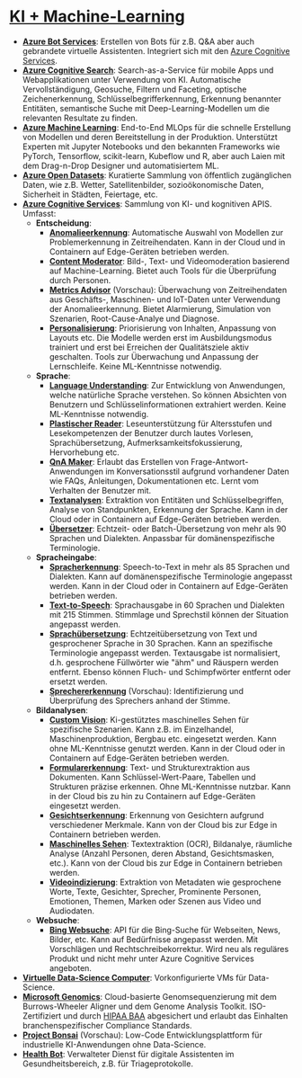 # [KI + Machine-Learning]

* **[Azure Bot Services]**: Erstellen von Bots für z.B. Q&A aber auch gebrandete
    virtuelle Assistenten. Integriert sich mit den [Azure Cognitive
    Services](#cognitive).
* **[Azure Cognitive Search]**: Search-as-a-Service für mobile Apps und
    Webapplikationen unter Verwendung von KI. Automatische Vervollständigung,
    Geosuche, Filtern und Faceting, optische Zeichenerkennung,
    Schlüsselbegrifferkennung, Erkennung benannter Entitäten, semantische
    Suche mit Deep-Learning-Modellen um die relevanten Resultate zu finden.
* **[Azure Machine Learning]**: End-to-End MLOps
    für die schnelle Erstellung von Modellen und deren Bereitstellung in der
    Produktion. Unterstützt Experten mit Jupyter Notebooks und den bekannten
    Frameworks wie PyTorch, Tensorflow, scikit-learn, Kubeflow und R, aber
    auch Laien mit dem Drag-n-Drop Designer und automatisiertem ML.
* **[Azure Open Datasets]**: Kuratierte Sammlung von öffentlich zugänglichen
    Daten, wie z.B. Wetter, Satellitenbilder, sozioökonomische Daten,
    Sicherheit in Städten, Feiertage, etc.
* **[Azure Cognitive Services]**: Sammlung von KI- und
    kognitiven APIS. Umfasst:
  * **Entscheidung**:
    * **[Anomalieerkennung]**: Automatische Auswahl von Modellen zur
        Problemerkennung in Zeitreihendaten. Kann in der Cloud und in
        Containern auf Edge-Geräten betrieben werden.
    * **[Content Moderator]**: Bild-, Text- und Videomoderation basierend auf
        Machine-Learning. Bietet auch Tools für die Überprüfung durch
        Personen.
    * **[Metrics Advisor]** (Vorschau): Überwachung von Zeitreihendaten aus
        Geschäfts-, Maschinen- und IoT-Daten unter Verwendung der
        Anomalieerkennung. Bietet Alarmierung, Simulation von Szenarien,
        Root-Cause-Analye und Diagnose.
    * **[Personalisierung]**: Priorisierung von Inhalten, Anpassung von Layouts
        etc. Die Modelle werden erst im Ausbildungsmodus trainiert und erst
        bei Erreichen der Qualitätsziele aktiv geschalten. Tools zur
        Überwachung und Anpassung der Lernschleife. Keine ML-Kenntnisse
        notwendig.
  * **Sprache**:
    * **[Language Understanding]**: Zur Entwicklung von Anwendungen, welche
        natürliche Sprache verstehen. So können Absichten von Benutzern und
        Schlüsselinformationen extrahiert werden. Keine ML-Kenntnisse
        notwendig.
    * **[Plastischer Reader]**: Leseunterstützung für Altersstufen und
        Lesekompetenzen der Benutzer durch lautes Vorlesen,
        Sprachübersetzung, Aufmerksamkeitsfokussierung, Hervorhebung etc.
    * **[QnA Maker]**: Erlaubt das Erstellen von Frage-Antwort-Anwendungen im
        Konversationsstil aufgrund vorhandener Daten wie FAQs, Anleitungen,
        Dokumentationen etc. Lernt vom Verhalten der Benutzer mit.
    * **[Textanalysen]**: Extraktion von Entitäten und Schlüsselbegriffen,
        Analyse von Standpunkten, Erkennung der Sprache. Kann in der Cloud
        oder in Containern auf Edge-Geräten betrieben werden.
    * **[Übersetzer]**: Echtzeit- oder Batch-Übersetzung von mehr als 90
        Sprachen und Dialekten. Anpassbar für domänenspezifische
        Terminologie.
  * **Spracheingabe**:
    * **[Spracherkennung]**: Speech-to-Text in mehr als 85 Sprachen und
        Dialekten. Kann auf domänenspezifische Terminologie angepasst werden.
        Kann in der Cloud oder in Containern auf Edge-Geräten betrieben
        werden.
    * **[Text-to-Speech]**: Sprachausgabe in 60 Sprachen und Dialekten mit 215
        Stimmen. Stimmlage und Sprechstil können der Situation angepasst
        werden.
    * **[Sprachübersetzung]**: Echtzeitübersetzung von Text und gesprochener
        Sprache in 30 Sprachen. Kann an spezifische Terminologie angepasst
        werden. Textausgabe ist normalisiert, d.h. gesprochene Füllwörter wie
        "ähm" und Räuspern werden entfernt. Ebenso können Fluch- und
        Schimpfwörter entfernt oder ersetzt werden.
    * **[Sprechererkennung]** (Vorschau): Identifizierung und Überprüfung des
        Sprechers anhand der Stimme.
  * **Bildanalysen**:
    * **[Custom Vision]**: Ki-gestütztes maschinelles Sehen für spezifische
        Szenarien. Kann z.B. im Einzelhandel, Maschinenproduktion, Bergbau
        etc. eingesetzt werden. Kann ohne ML-Kenntnisse genutzt werden. Kann
        in der Cloud oder in Containern auf Edge-Geräten betrieben werden.
    * **[Formularerkennung]**: Text- und Strukturextraktion aus Dokumenten. Kann
        Schlüssel-Wert-Paare, Tabellen und Strukturen präzise erkennen. Ohne
        ML-Kenntnisse nutzbar. Kann in der Cloud bis zu hin zu Containern auf
        Edge-Geräten eingesetzt werden.
    * **[Gesichtserkennung]**: Erkennung von Gesichtern aufgrund verschiedener
        Merkmale. Kann von der Cloud bis zur Edge in Containern betrieben
        werden.
    * **[Maschinelles Sehen]**: Textextraktion (OCR), Bildanalye, räumliche
        Analyse (Anzahl Personen, deren Abstand, Gesichtsmasken, etc.). Kann
        von der Cloud bis zur Edge in Containern betrieben werden.
    * **[Videoindizierung]**: Extraktion von Metadaten wie gesprochene Worte,
        Texte, Gesichter, Sprecher, Prominente Personen, Emotionen, Themen,
        Marken oder Szenen aus Video und Audiodaten.
  * **Websuche**:
    * **[Bing Websuche]**: API für die Bing-Suche für Webseiten, News, Bilder,
        etc. Kann auf Bedürfnisse angepasst werden. Mit Vorschlägen und
        Rechtschreibekorrektur. Wird neu als reguläres Produkt und nicht mehr
        unter Azure Cognitive Services angeboten.
* **[Virtuelle Data-Science Computer]**: Vorkonfigurierte VMs für Data-Science.
* **[Microsoft Genomics]**: Cloud-basierte Genomsequenzierung mit dem
    Burrows-Wheeler Aligner und dem Genome Analysis Toolkit. ISO-Zertifiziert
    und durch [HIPAA BAA] abgesichert und erlaubt das Einhalten
    branchenspezifischer Compliance Standards.
* **[Project Bonsai]** (Vorschau): Low-Code Entwicklungsplattform für
    industrielle KI-Anwendungen ohne Data-Science.
* **[Health Bot]**: Verwalteter Dienst für digitale Assistenten im
    Gesundheitsbereich, z.B. für Triageprotokolle.

[KI + Machine-Learning]: https://azure.microsoft.com/de-de/services/#ai-machine-learning
[Azure Bot Services]: https://azure.microsoft.com/de-de/services/bot-services/
[Azure Cognitive Search]: https://azure.microsoft.com/de-de/services/search/
[Azure Machine Learning]: https://azure.microsoft.com/de-de/services/machine-learning/
[Azure Open Datasets]: https://azure.microsoft.com/de-de/services/open-datasets/
[Azure Cognitive Services]: https://azure.microsoft.com/de-de/services/cognitive-services/
[Anomalieerkennung]: https://azure.microsoft.com/de-de/services/cognitive-services/anomaly-detector/
[Content Moderator]: https://azure.microsoft.com/de-de/services/cognitive-services/content-moderator/
[Metrics Advisor]: https://azure.microsoft.com/en-us/services/cognitive-services/metrics-advisor/
[Personalisierung]: https://azure.microsoft.com/de-de/services/cognitive-services/personalizer/
[Language Understanding]: https://azure.microsoft.com/de-de/services/cognitive-services/language-understanding-intelligent-service/
[Plastischer Reader]: https://azure.microsoft.com/de-de/services/cognitive-services/immersive-reader/
[QnA Maker]: https://azure.microsoft.com/de-de/services/cognitive-services/qna-maker/
[Textanalysen]: https://azure.microsoft.com/de-de/services/cognitive-services/text-analytics/
[Übersetzer]: https://azure.microsoft.com/de-de/services/cognitive-services/translator/
[Spracherkennung]: https://azure.microsoft.com/de-de/services/cognitive-services/speech-to-text/
[Text-to-Speech]: https://azure.microsoft.com/de-de/services/cognitive-services/text-to-speech/
[Sprachübersetzung]: https://azure.microsoft.com/de-de/services/cognitive-services/speech-translation/
[Sprechererkennung]: https://azure.microsoft.com/de-de/services/cognitive-services/speech-translation/
[Custom Vision]: https://azure.microsoft.com/de-de/services/cognitive-services/custom-vision-service/
[Formularerkennung]: https://azure.microsoft.com/de-de/services/cognitive-services/form-recognizer/
[Gesichtserkennung]: https://azure.microsoft.com/de-de/services/cognitive-services/face/
[Maschinelles Sehen]: https://azure.microsoft.com/de-de/services/cognitive-services/computer-vision/
[Videoindizierung]: https://azure.microsoft.com/de-de/services/media-services/video-indexer/
[Bing Websuche]: https://www.microsoft.com/en-us/bing/apis
[Virtuelle Data-Science Computer]: https://azure.microsoft.com/de-de/services/virtual-machines/data-science-virtual-machines/
[Microsoft Genomics]: https://azure.microsoft.com/de-de/services/genomics/
[HIPAA BAA]: https://docs.microsoft.com/en-us/compliance/regulatory/offering-hipaa-hitech
[Project Bonsai]: https://azure.microsoft.com/de-de/services/project-bonsai/
[Health Bot]: https://azure.microsoft.com/de-de/services/bot-services/health-bot/
